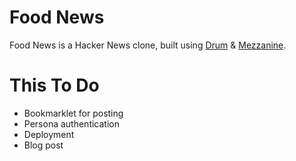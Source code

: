 
Food News
====

Food News is a Hacker News clone, built using [Drum](http://drum.jupo.org/) & [Mezzanine](http://http://mezzanine.jupo.org/).

This To Do
==========

- Bookmarklet for posting
- Persona authentication
- Deployment
- Blog post